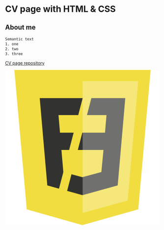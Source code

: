 # CV page with HTML & CSS

## About me

```
Semantic text
1. one
2. two
3. three
```

[CV page repository](https://pavelstrelchenia.github.io/cv_page_frontender/)

![image](assets/logo.png)

